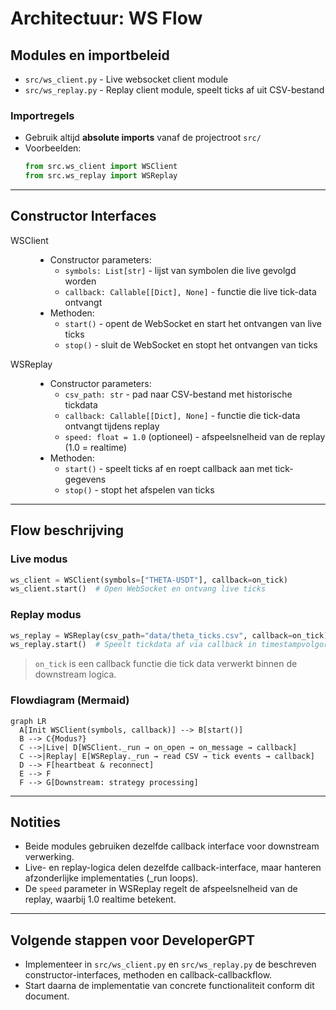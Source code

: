 # Architectuur: WS Flow

## Modules en importbeleid

- `src/ws_client.py` - Live websocket client module
- `src/ws_replay.py` - Replay client module, speelt ticks af uit CSV-bestand

### Importregels

- Gebruik altijd **absolute imports** vanaf de projectroot `src/`
- Voorbeelden:
  ```python
  from src.ws_client import WSClient
  from src.ws_replay import WSReplay
  ```

---

## Constructor Interfaces

<dl>
  <dt>WSClient</dt>
  <dd>
    <ul>
      <li>Constructor parameters: 
        <ul>
          <li><code>symbols: List[str]</code> - lijst van symbolen die live gevolgd worden</li>
          <li><code>callback: Callable[[Dict], None]</code> - functie die live tick-data ontvangt</li>
        </ul>
      </li>
      <li>Methoden:
        <ul>
          <li><code>start()</code> - opent de WebSocket en start het ontvangen van live ticks</li>
          <li><code>stop()</code> - sluit de WebSocket en stopt het ontvangen van ticks</li>
        </ul>
      </li>
    </ul>
  </dd>
</dl>

<dl>
  <dt>WSReplay</dt>
  <dd>
    <ul>
      <li>Constructor parameters:
        <ul>
          <li><code>csv_path: str</code> - pad naar CSV-bestand met historische tickdata</li>
          <li><code>callback: Callable[[Dict], None]</code> - functie die tick-data ontvangt tijdens replay</li>
          <li><code>speed: float = 1.0</code> (optioneel) - afspeelsnelheid van de replay (1.0 = realtime)</li>
        </ul>
      </li>
      <li>Methoden:
        <ul>
          <li><code>start()</code> - speelt ticks af en roept callback aan met tick-gegevens</li>
          <li><code>stop()</code> - stopt het afspelen van ticks</li>
        </ul>
      </li>
    </ul>
  </dd>
</dl>

---

## Flow beschrijving

### Live modus

```python
ws_client = WSClient(symbols=["THETA-USDT"], callback=on_tick)
ws_client.start()  # Open WebSocket en ontvang live ticks
```

### Replay modus

```python
ws_replay = WSReplay(csv_path="data/theta_ticks.csv", callback=on_tick)
ws_replay.start()  # Speelt tickdata af via callback in timestampvolgorde
```

> `on_tick` is een callback functie die tick data verwerkt binnen de downstream logica.

### Flowdiagram (Mermaid)

```mermaid
graph LR
  A[Init WSClient(symbols, callback)] --> B[start()]
  B --> C{Modus?}
  C -->|Live| D[WSClient._run → on_open → on_message → callback]
  C -->|Replay| E[WSReplay._run → read CSV → tick events → callback]
  D --> F[heartbeat & reconnect]
  E --> F
  F --> G[Downstream: strategy processing]
```

---

## Notities

- Beide modules gebruiken dezelfde callback interface voor downstream verwerking.
- Live- en replay-logica delen dezelfde callback-interface, maar hanteren afzonderlijke implementaties (_run loops).
- De `speed` parameter in WSReplay regelt de afspeelsnelheid van de replay, waarbij 1.0 realtime betekent.

---

## Volgende stappen voor DeveloperGPT

- Implementeer in `src/ws_client.py` en `src/ws_replay.py` de beschreven constructor-interfaces, methoden en callback-callbackflow.
- Start daarna de implementatie van concrete functionaliteit conform dit document.

